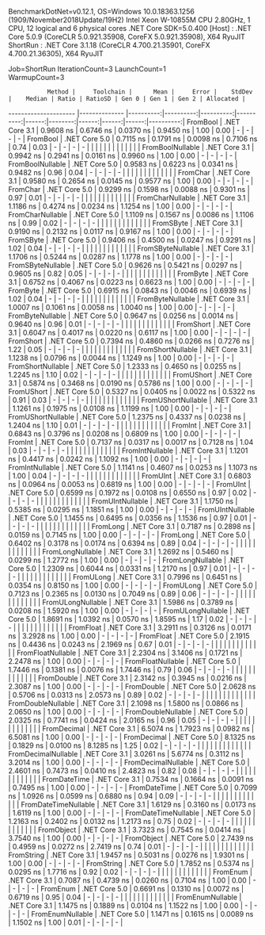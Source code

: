 
BenchmarkDotNet=v0.12.1, OS=Windows 10.0.18363.1256 (1909/November2018Update/19H2)
Intel Xeon W-10855M CPU 2.80GHz, 1 CPU, 12 logical and 6 physical cores
.NET Core SDK=5.0.400
  [Host]   : .NET Core 5.0.9 (CoreCLR 5.0.921.35908, CoreFX 5.0.921.35908), X64 RyuJIT
  ShortRun : .NET Core 3.1.18 (CoreCLR 4.700.21.35901, CoreFX 4.700.21.36305), X64 RyuJIT

Job=ShortRun  IterationCount=3  LaunchCount=1  
WarmupCount=3  

               Method |     Toolchain |      Mean |     Error |    StdDev |    Median | Ratio | RatioSD | Gen 0 | Gen 1 | Gen 2 | Allocated |
--------------------- |-------------- |----------:|----------:|----------:|----------:|------:|--------:|------:|------:|------:|----------:|
             FromBool | .NET Core 3.1 | 0.9608 ns | 0.6746 ns | 0.0370 ns | 0.9450 ns |  1.00 |    0.00 |     - |     - |     - |         - |
             FromBool | .NET Core 5.0 | 0.7115 ns | 0.1791 ns | 0.0098 ns | 0.7106 ns |  0.74 |    0.03 |     - |     - |     - |         - |
                      |               |           |           |           |           |       |         |       |       |       |           |
     FromBoolNullable | .NET Core 3.1 | 0.9942 ns | 0.2941 ns | 0.0161 ns | 0.9960 ns |  1.00 |    0.00 |     - |     - |     - |         - |
     FromBoolNullable | .NET Core 5.0 | 0.9583 ns | 0.6223 ns | 0.0341 ns | 0.9482 ns |  0.96 |    0.04 |     - |     - |     - |         - |
                      |               |           |           |           |           |       |         |       |       |       |           |
             FromChar | .NET Core 3.1 | 0.9580 ns | 0.2654 ns | 0.0145 ns | 0.9577 ns |  1.00 |    0.00 |     - |     - |     - |         - |
             FromChar | .NET Core 5.0 | 0.9299 ns | 0.1598 ns | 0.0088 ns | 0.9301 ns |  0.97 |    0.01 |     - |     - |     - |         - |
                      |               |           |           |           |           |       |         |       |       |       |           |
     FromCharNullable | .NET Core 3.1 | 1.1186 ns | 0.4274 ns | 0.0234 ns | 1.1254 ns |  1.00 |    0.00 |     - |     - |     - |         - |
     FromCharNullable | .NET Core 5.0 | 1.1109 ns | 0.1567 ns | 0.0086 ns | 1.1106 ns |  0.99 |    0.02 |     - |     - |     - |         - |
                      |               |           |           |           |           |       |         |       |       |       |           |
            FromSByte | .NET Core 3.1 | 0.9190 ns | 0.2132 ns | 0.0117 ns | 0.9167 ns |  1.00 |    0.00 |     - |     - |     - |         - |
            FromSByte | .NET Core 5.0 | 0.9406 ns | 0.4500 ns | 0.0247 ns | 0.9291 ns |  1.02 |    0.04 |     - |     - |     - |         - |
                      |               |           |           |           |           |       |         |       |       |       |           |
    FromSByteNullable | .NET Core 3.1 | 1.1706 ns | 0.5244 ns | 0.0287 ns | 1.1778 ns |  1.00 |    0.00 |     - |     - |     - |         - |
    FromSByteNullable | .NET Core 5.0 | 0.9626 ns | 0.5421 ns | 0.0297 ns | 0.9605 ns |  0.82 |    0.05 |     - |     - |     - |         - |
                      |               |           |           |           |           |       |         |       |       |       |           |
             FromByte | .NET Core 3.1 | 0.6752 ns | 0.4067 ns | 0.0223 ns | 0.6623 ns |  1.00 |    0.00 |     - |     - |     - |         - |
             FromByte | .NET Core 5.0 | 0.6915 ns | 0.0843 ns | 0.0046 ns | 0.6939 ns |  1.02 |    0.04 |     - |     - |     - |         - |
                      |               |           |           |           |           |       |         |       |       |       |           |
     FromByteNullable | .NET Core 3.1 | 1.0007 ns | 0.1061 ns | 0.0058 ns | 1.0040 ns |  1.00 |    0.00 |     - |     - |     - |         - |
     FromByteNullable | .NET Core 5.0 | 0.9647 ns | 0.0256 ns | 0.0014 ns | 0.9640 ns |  0.96 |    0.01 |     - |     - |     - |         - |
                      |               |           |           |           |           |       |         |       |       |       |           |
            FromShort | .NET Core 3.1 | 0.6047 ns | 0.4017 ns | 0.0220 ns | 0.6117 ns |  1.00 |    0.00 |     - |     - |     - |         - |
            FromShort | .NET Core 5.0 | 0.7394 ns | 0.4860 ns | 0.0266 ns | 0.7276 ns |  1.22 |    0.05 |     - |     - |     - |         - |
                      |               |           |           |           |           |       |         |       |       |       |           |
    FromShortNullable | .NET Core 3.1 | 1.1238 ns | 0.0796 ns | 0.0044 ns | 1.1249 ns |  1.00 |    0.00 |     - |     - |     - |         - |
    FromShortNullable | .NET Core 5.0 | 1.2333 ns | 0.4650 ns | 0.0255 ns | 1.2245 ns |  1.10 |    0.02 |     - |     - |     - |         - |
                      |               |           |           |           |           |       |         |       |       |       |           |
           FromUShort | .NET Core 3.1 | 0.5874 ns | 0.3468 ns | 0.0190 ns | 0.5786 ns |  1.00 |    0.00 |     - |     - |     - |         - |
           FromUShort | .NET Core 5.0 | 0.5327 ns | 0.0405 ns | 0.0022 ns | 0.5322 ns |  0.91 |    0.03 |     - |     - |     - |         - |
                      |               |           |           |           |           |       |         |       |       |       |           |
   FromUShortNullable | .NET Core 3.1 | 1.1261 ns | 0.1975 ns | 0.0108 ns | 1.1199 ns |  1.00 |    0.00 |     - |     - |     - |         - |
   FromUShortNullable | .NET Core 5.0 | 1.2375 ns | 0.4337 ns | 0.0238 ns | 1.2404 ns |  1.10 |    0.01 |     - |     - |     - |         - |
                      |               |           |           |           |           |       |         |       |       |       |           |
              FromInt | .NET Core 3.1 | 0.6843 ns | 0.3796 ns | 0.0208 ns | 0.6809 ns |  1.00 |    0.00 |     - |     - |     - |         - |
              FromInt | .NET Core 5.0 | 0.7137 ns | 0.0317 ns | 0.0017 ns | 0.7128 ns |  1.04 |    0.03 |     - |     - |     - |         - |
                      |               |           |           |           |           |       |         |       |       |       |           |
      FromIntNullable | .NET Core 3.1 | 1.1201 ns | 0.4417 ns | 0.0242 ns | 1.1092 ns |  1.00 |    0.00 |     - |     - |     - |         - |
      FromIntNullable | .NET Core 5.0 | 1.1141 ns | 0.4607 ns | 0.0253 ns | 1.1073 ns |  1.00 |    0.04 |     - |     - |     - |         - |
                      |               |           |           |           |           |       |         |       |       |       |           |
             FromUInt | .NET Core 3.1 | 0.6803 ns | 0.0964 ns | 0.0053 ns | 0.6819 ns |  1.00 |    0.00 |     - |     - |     - |         - |
             FromUInt | .NET Core 5.0 | 0.6599 ns | 0.1972 ns | 0.0108 ns | 0.6550 ns |  0.97 |    0.02 |     - |     - |     - |         - |
                      |               |           |           |           |           |       |         |       |       |       |           |
     FromUIntNullable | .NET Core 3.1 | 1.1750 ns | 0.5385 ns | 0.0295 ns | 1.1851 ns |  1.00 |    0.00 |     - |     - |     - |         - |
     FromUIntNullable | .NET Core 5.0 | 1.1455 ns | 0.6495 ns | 0.0356 ns | 1.1536 ns |  0.97 |    0.01 |     - |     - |     - |         - |
                      |               |           |           |           |           |       |         |       |       |       |           |
             FromLong | .NET Core 3.1 | 0.7187 ns | 0.2898 ns | 0.0159 ns | 0.7145 ns |  1.00 |    0.00 |     - |     - |     - |         - |
             FromLong | .NET Core 5.0 | 0.6402 ns | 0.3178 ns | 0.0174 ns | 0.6394 ns |  0.89 |    0.04 |     - |     - |     - |         - |
                      |               |           |           |           |           |       |         |       |       |       |           |
     FromLongNullable | .NET Core 3.1 | 1.2692 ns | 0.5460 ns | 0.0299 ns | 1.2772 ns |  1.00 |    0.00 |     - |     - |     - |         - |
     FromLongNullable | .NET Core 5.0 | 1.2309 ns | 0.6044 ns | 0.0331 ns | 1.2170 ns |  0.97 |    0.01 |     - |     - |     - |         - |
                      |               |           |           |           |           |       |         |       |       |       |           |
            FromULong | .NET Core 3.1 | 0.7996 ns | 0.6451 ns | 0.0354 ns | 0.8150 ns |  1.00 |    0.00 |     - |     - |     - |         - |
            FromULong | .NET Core 5.0 | 0.7123 ns | 0.2365 ns | 0.0130 ns | 0.7049 ns |  0.89 |    0.06 |     - |     - |     - |         - |
                      |               |           |           |           |           |       |         |       |       |       |           |
    FromULongNullable | .NET Core 3.1 | 1.5986 ns | 0.3789 ns | 0.0208 ns | 1.5920 ns |  1.00 |    0.00 |     - |     - |     - |         - |
    FromULongNullable | .NET Core 5.0 | 1.8691 ns | 1.0392 ns | 0.0570 ns | 1.8595 ns |  1.17 |    0.02 |     - |     - |     - |         - |
                      |               |           |           |           |           |       |         |       |       |       |           |
            FromFloat | .NET Core 3.1 | 3.2911 ns | 0.3126 ns | 0.0171 ns | 3.2928 ns |  1.00 |    0.00 |     - |     - |     - |         - |
            FromFloat | .NET Core 5.0 | 2.1915 ns | 0.4436 ns | 0.0243 ns | 2.1969 ns |  0.67 |    0.01 |     - |     - |     - |         - |
                      |               |           |           |           |           |       |         |       |       |       |           |
    FromFloatNullable | .NET Core 3.1 | 2.2304 ns | 3.1406 ns | 0.1721 ns | 2.2478 ns |  1.00 |    0.00 |     - |     - |     - |         - |
    FromFloatNullable | .NET Core 5.0 | 1.7446 ns | 0.1381 ns | 0.0076 ns | 1.7446 ns |  0.79 |    0.06 |     - |     - |     - |         - |
                      |               |           |           |           |           |       |         |       |       |       |           |
           FromDouble | .NET Core 3.1 | 2.3142 ns | 0.3945 ns | 0.0216 ns | 2.3087 ns |  1.00 |    0.00 |     - |     - |     - |         - |
           FromDouble | .NET Core 5.0 | 2.0628 ns | 0.5706 ns | 0.0313 ns | 2.0573 ns |  0.89 |    0.02 |     - |     - |     - |         - |
                      |               |           |           |           |           |       |         |       |       |       |           |
   FromDoubleNullable | .NET Core 3.1 | 2.1098 ns | 1.5800 ns | 0.0866 ns | 2.0650 ns |  1.00 |    0.00 |     - |     - |     - |         - |
   FromDoubleNullable | .NET Core 5.0 | 2.0325 ns | 0.7741 ns | 0.0424 ns | 2.0165 ns |  0.96 |    0.05 |     - |     - |     - |         - |
                      |               |           |           |           |           |       |         |       |       |       |           |
          FromDecimal | .NET Core 3.1 | 6.5074 ns | 1.7923 ns | 0.0982 ns | 6.5081 ns |  1.00 |    0.00 |     - |     - |     - |         - |
          FromDecimal | .NET Core 5.0 | 8.1325 ns | 0.1829 ns | 0.0100 ns | 8.1285 ns |  1.25 |    0.02 |     - |     - |     - |         - |
                      |               |           |           |           |           |       |         |       |       |       |           |
  FromDecimalNullable | .NET Core 3.1 | 3.0261 ns | 5.6774 ns | 0.3112 ns | 3.2014 ns |  1.00 |    0.00 |     - |     - |     - |         - |
  FromDecimalNullable | .NET Core 5.0 | 2.4601 ns | 0.7473 ns | 0.0410 ns | 2.4823 ns |  0.82 |    0.08 |     - |     - |     - |         - |
                      |               |           |           |           |           |       |         |       |       |       |           |
         FromDateTime | .NET Core 3.1 | 0.7534 ns | 0.1664 ns | 0.0091 ns | 0.7495 ns |  1.00 |    0.00 |     - |     - |     - |         - |
         FromDateTime | .NET Core 5.0 | 0.7099 ns | 1.0926 ns | 0.0599 ns | 0.6880 ns |  0.94 |    0.09 |     - |     - |     - |         - |
                      |               |           |           |           |           |       |         |       |       |       |           |
 FromDateTimeNullable | .NET Core 3.1 | 1.6129 ns | 0.3160 ns | 0.0173 ns | 1.6119 ns |  1.00 |    0.00 |     - |     - |     - |         - |
 FromDateTimeNullable | .NET Core 5.0 | 1.2163 ns | 0.2402 ns | 0.0132 ns | 1.2173 ns |  0.75 |    0.02 |     - |     - |     - |         - |
                      |               |           |           |           |           |       |         |       |       |       |           |
           FromObject | .NET Core 3.1 | 3.7323 ns | 0.7545 ns | 0.0414 ns | 3.7540 ns |  1.00 |    0.00 |     - |     - |     - |         - |
           FromObject | .NET Core 5.0 | 2.7439 ns | 0.4959 ns | 0.0272 ns | 2.7419 ns |  0.74 |    0.01 |     - |     - |     - |         - |
                      |               |           |           |           |           |       |         |       |       |       |           |
           FromString | .NET Core 3.1 | 1.9457 ns | 0.5031 ns | 0.0276 ns | 1.9301 ns |  1.00 |    0.00 |     - |     - |     - |         - |
           FromString | .NET Core 5.0 | 1.7852 ns | 0.5374 ns | 0.0295 ns | 1.7716 ns |  0.92 |    0.02 |     - |     - |     - |         - |
                      |               |           |           |           |           |       |         |       |       |       |           |
             FromEnum | .NET Core 3.1 | 0.7087 ns | 0.4739 ns | 0.0260 ns | 0.7104 ns |  1.00 |    0.00 |     - |     - |     - |         - |
             FromEnum | .NET Core 5.0 | 0.6691 ns | 0.1310 ns | 0.0072 ns | 0.6719 ns |  0.95 |    0.04 |     - |     - |     - |         - |
                      |               |           |           |           |           |       |         |       |       |       |           |
     FromEnumNullable | .NET Core 3.1 | 1.1475 ns | 0.1889 ns | 0.0104 ns | 1.1522 ns |  1.00 |    0.00 |     - |     - |     - |         - |
     FromEnumNullable | .NET Core 5.0 | 1.1471 ns | 0.1615 ns | 0.0089 ns | 1.1502 ns |  1.00 |    0.01 |     - |     - |     - |         - |
